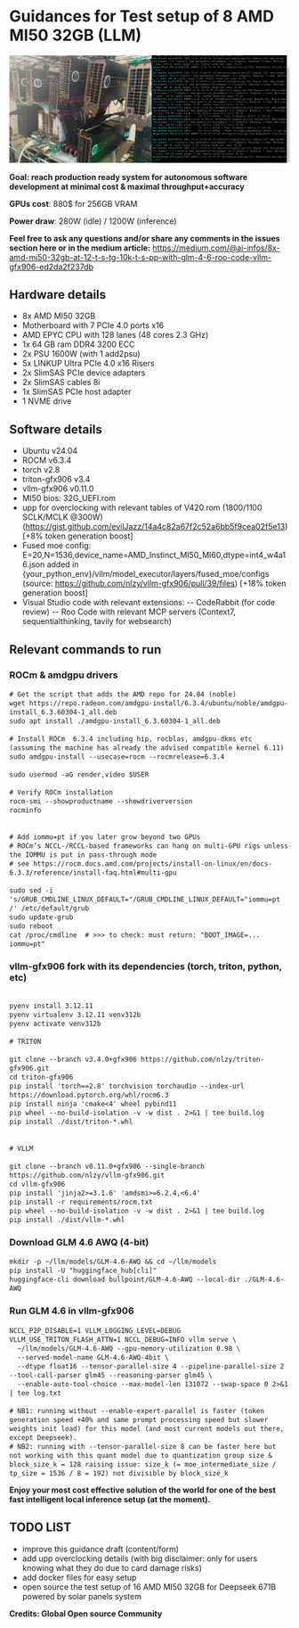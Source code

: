 
# Guidances for Test setup of 8 AMD MI50 32GB (LLM)

![illustration](illustration.png)

**Goal: reach production ready system for autonomous software development at minimal cost & maximal throughput+accuracy**

**GPUs cost**: 880$ for 256GB VRAM

**Power draw**: 280W (idle) / 1200W (inference)

**Feel free to ask any questions and/or share any comments in the issues section here or in the medium article:** 
https://medium.com/@ai-infos/8x-amd-mi50-32gb-at-12-t-s-tg-10k-t-s-pp-with-glm-4-6-roo-code-vllm-gfx906-ed2da2f237db



## Hardware details

- 8x AMD MI50 32GB
- Motherboard with 7 PCIe 4.0 ports x16
- AMD EPYC CPU with 128 lanes (48 cores 2.3 GHz)
- 1x 64 GB ram DDR4 3200 ECC
- 2x PSU 1600W (with 1 add2psu)
- 5x LINKUP Ultra PCIe 4.0 x16 Risers
- 2x SlimSAS PCIe device adapters
- 2x SlimSAS cables 8i
- 1x SlimSAS PCIe host adapter
- 1 NVME drive

## Software details

- Ubuntu v24.04
- ROCM v6.3.4
- torch v2.8
- triton-gfx906 v3.4
- vllm-gfx906 v0.11.0
- MI50 bios: 32G_UEFI.rom  
- upp for overclocking with relevant tables of V420.rom (1800/1100 SCLK/MCLK @300W) (https://gist.github.com/evilJazz/14a4c82a67f2c52a6bb5f9cea02f5e13) [+8% token generation boost]
- Fused moe config: E=20,N=1536,device_name=AMD_Instinct_MI50_MI60,dtype=int4_w4a16.json added in {your_python_env}/vllm/model_executor/layers/fused_moe/configs (source: https://github.com/nlzy/vllm-gfx906/pull/39/files) [+18% token generation boost]
- Visual Studio code with relevant extensions:
-- CodeRabbit (for code review)
-- Roo Code with relevant MCP servers (Context7, sequentialthinking, tavily for websearch)

## Relevant commands to run


### ROCm & amdgpu drivers

```code
# Get the script that adds the AMD repo for 24.04 (noble)
wget https://repo.radeon.com/amdgpu-install/6.3.4/ubuntu/noble/amdgpu-install_6.3.60304-1_all.deb
sudo apt install ./amdgpu-install_6.3.60304-1_all.deb

# Install ROCm  6.3.4 including hip, rocblas, amdgpu-dkms etc (assuming the machine has already the advised compatible kernel 6.11)
sudo amdgpu-install --usecase=rocm --rocmrelease=6.3.4    

sudo usermod -aG render,video $USER

# Verify ROCm installation
rocm-smi --showproductname --showdriverversion
rocminfo


# Add iommu=pt if you later grow beyond two GPUs
# ROCm’s NCCL-/RCCL-based frameworks can hang on multi-GPU rigs unless the IOMMU is put in pass-through mode
# see https://rocm.docs.amd.com/projects/install-on-linux/en/docs-6.3.3/reference/install-faq.html#multi-gpu

sudo sed -i 's/GRUB_CMDLINE_LINUX_DEFAULT="/GRUB_CMDLINE_LINUX_DEFAULT="iommu=pt /' /etc/default/grub
sudo update-grub
sudo reboot
cat /proc/cmdline  # >>> to check: must return: "BOOT_IMAGE=... iommu=pt"

```

### vllm-gfx906 fork with its dependencies (torch, triton, python, etc)

```code

pyenv install 3.12.11
pyenv virtualenv 3.12.11 venv312b
pyenv activate venv312b

# TRITON

git clone --branch v3.4.0+gfx906 https://github.com/nlzy/triton-gfx906.git
cd triton-gfx906
pip install 'torch==2.8' torchvision torchaudio --index-url https://download.pytorch.org/whl/rocm6.3  
pip install ninja 'cmake<4' wheel pybind11
pip wheel --no-build-isolation -v -w dist . 2>&1 | tee build.log
pip install ./dist/triton-*.whl  


# VLLM

git clone --branch v0.11.0+gfx906 --single-branch https://github.com/nlzy/vllm-gfx906.git
cd vllm-gfx906
pip install 'jinja2>=3.1.6' 'amdsmi>=6.2.4,<6.4'
pip install -r requirements/rocm.txt
pip wheel --no-build-isolation -v -w dist . 2>&1 | tee build.log
pip install ./dist/vllm-*.whl

```

### Download GLM 4.6 AWQ (4-bit)

```code
mkdir -p ~/llm/models/GLM-4.6-AWQ && cd ~/llm/models
pip install -U "huggingface_hub[cli]"
huggingface-cli download bullpoint/GLM-4.6-AWQ --local-dir ./GLM-4.6-AWQ
```

### Run GLM 4.6 in vllm-gfx906

```code
NCCL_P2P_DISABLE=1 VLLM_LOGGING_LEVEL=DEBUG VLLM_USE_TRITON_FLASH_ATTN=1 NCCL_DEBUG=INFO vllm serve \
  ~/llm/models/GLM-4.6-AWQ --gpu-memory-utilization 0.98 \
  --served-model-name GLM-4.6-AWQ-4bit \
  --dtype float16 --tensor-parallel-size 4 --pipeline-parallel-size 2 --tool-call-parser glm45 --reasoning-parser glm45 \
  --enable-auto-tool-choice --max-model-len 131072 --swap-space 0 2>&1 | tee log.txt

# NB1: running without --enable-expert-parallel is faster (token generation speed +40% and same prompt processing speed but slower weights init load) for this model (and most current models out there, except Deepseek).
# NB2: running with --tensor-parallel-size 8 can be faster here but not working with this quant model due to quantization group size & block_size_k = 128 raising issue: size_k (= moe_intermediate_size / tp_size = 1536 / 8 = 192) not divisible by block_size_k
```

**Enjoy your most cost effective solution of the world for one of the best fast intelligent local inference setup (at the moment).**

## TODO LIST

- improve this guidance draft (content/form)
- add upp overclocking details (with big disclaimer: only for users knowing what they do due to card damage risks)
- add docker files for easy setup
- open source the test setup of 16 AMD MI50 32GB for Deepseek 671B powered by solar panels system

**Credits: Global Open source Community**
